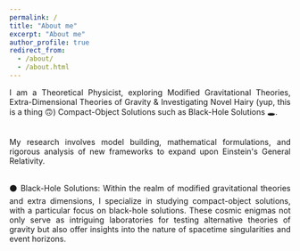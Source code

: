 ```yaml
---
permalink: /
title: "About me"
excerpt: "About me"
author_profile: true
redirect_from: 
  - /about/
  - /about.html
---
```


<div align="justify">

I am a Theoretical Physicist, exploring Modified Gravitational Theories, Extra-Dimensional Theories of Gravity & Investigating Novel Hairy (yup, this is a thing 🙃) Compact-Object Solutions such as Black-Hole Solutions 🕳️.<br><br>

My research involves model building, mathematical formulations, and rigorous analysis of new frameworks to expand upon Einstein's General Relativity.<br><br>

⚫ Black-Hole Solutions:
Within the realm of modified gravitational theories and extra dimensions, I specialize in studying compact-object solutions, with a particular focus on black-hole solutions. These cosmic enigmas not only serve as intriguing laboratories for testing alternative theories of gravity but also offer insights into the nature of spacetime singularities and event horizons.

</div>
